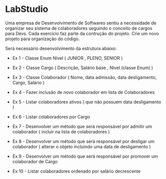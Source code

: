 # LabStudio

Uma empresa de Desenvolvimento de Softwares sentiu a necessidade de organizar seu sistema de colaboradores seguindo o conceito de cargos para Devs. Cada exercício faz parte da contrução do projeto. Crie um novo projeto para organização do código.

Será necessário desenvolvimento da estrutura abaixo:

- Ex 1 - Classe Enum Nível ( JUNIOR , PLENO, SENIOR )

- Ex 2 - Classe Cargo ( Descrição, Salário base , Nível (classe Enum) )

- Ex 3 - Classe Colaborador ( Nome, data admissão, data desligamento, Cargo, Salário )

- Ex 4 - Fazer inclusão de novo colaborador em lista de Colaboradores

- Ex 5 - Listar colaboradores ativos ( que não possuem data desligamento )

- Ex 6 - Listar colaboradores por Cargo

- Ex 7 - Desenvolver um método que será responsável por admitir um colaborador ( incluir na lista de colaboradores )

- Ex 8 - Desenvolver um método que será responsável por desligar um colaborador ( alterar o objeto incluindo uma data de desligamento )

- Ex 9 - Desenvolver um método que será responsável por promover um colaborador de Cargo

- Ex 10 - Listar colaboradores ordenado por salário decrescente